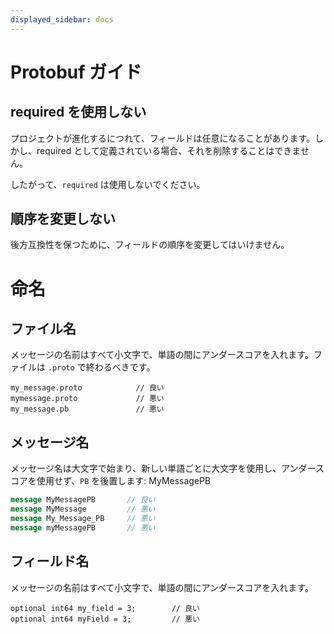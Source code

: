 ```yaml
---
displayed_sidebar: docs
---
```


# Protobuf ガイド

## required を使用しない

プロジェクトが進化するにつれて、フィールドは任意になることがあります。しかし、required として定義されている場合、それを削除することはできません。

したがって、`required` は使用しないでください。

## 順序を変更しない

後方互換性を保つために、フィールドの順序を変更してはいけません。

# 命名

## ファイル名

メッセージの名前はすべて小文字で、単語の間にアンダースコアを入れます。ファイルは `.proto` で終わるべきです。

```
my_message.proto            // 良い
mymessage.proto             // 悪い
my_message.pb               // 悪い
```

## メッセージ名

メッセージ名は大文字で始まり、新しい単語ごとに大文字を使用し、アンダースコアを使用せず、`PB` を後置します: MyMessagePB

```protobuf
message MyMessagePB       // 良い
message MyMessage         // 悪い
message My_Message_PB     // 悪い
message myMessagePB       // 悪い
```

## フィールド名

メッセージの名前はすべて小文字で、単語の間にアンダースコアを入れます。

```
optional int64 my_field = 3;        // 良い
optional int64 myField = 3;         // 悪い
```